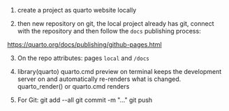1.  create a project as quarto website locally

2.  then new repository on git, the local project already has git, connect with the repository and then follow the `docs` publishing process:

https://quarto.org/docs/publishing/github-pages.html

3.  On the repo attributes: pages `local` and `/docs`

4.  library(quarto) quarto.cmd preview on terminal keeps the development server on and automatically re-renders what is changed. quarto_render() or quarto.cmd renders

5.  For Git: git add --all 
             git commit -m "..."
             git push
